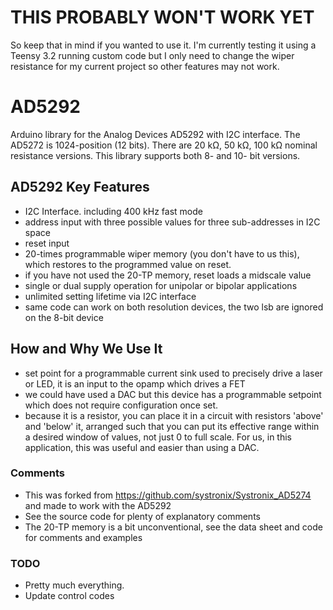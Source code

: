 # THIS PROBABLY WON'T WORK YET
So keep that in mind if you wanted to use it. I'm currently testing it using a Teensy 3.2 running custom code but I only need to change the wiper resistance for my current project so other features may not work.

# AD5292
Arduino library for the Analog Devices AD5292 with I2C interface.
The AD5272 is 1024-position (12 bits).
There are 20 kΩ, 50 kΩ, 100 kΩ nominal resistance versions.
This library supports both 8- and 10- bit versions.

## AD5292 Key Features
 - I2C Interface. including 400 kHz fast mode
 - address input with three possible values for three sub-addresses in I2C space
 - reset input
 - 20-times programmable wiper memory (you don't have to us this), which restores to the programmed value on reset.
 - if you have not used the 20-TP memory, reset loads a midscale value
 - single or dual supply operation for unipolar or bipolar applications
 - unlimited setting lifetime via I2C interface
 - same code can work on both resolution devices, the two lsb are ignored on the 8-bit device

## How and Why We Use It
 - set point for a programmable current sink used to precisely drive a laser or LED, it is an input to the opamp which drives a FET
 - we could have used a DAC but this device has a programmable setpoint which does not require configuration once set.
 - because it is a resistor, you can place it in a circuit with resistors 'above' and 'below' it, arranged such that you can put its effective range within a desired window of values, not just 0 to full scale. For us, in this application, this was useful and easier than using a DAC.

### Comments
 - This was forked from https://github.com/systronix/Systronix_AD5274 and made to work with the AD5292
 - See the source code for plenty of explanatory comments
 - The 20-TP memory is a bit unconventional, see the data sheet and code for comments and examples

### TODO
 - Pretty much everything.
 - Update control codes
